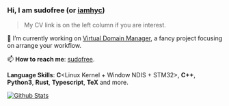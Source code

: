 ### Hi, I am sudofree (or <u>iamhyc</u>)
> My CV link is on the left column if you are interest.

🎯 I’m currently working on [Virtual Domain Manager](https://github.com/VDM-Maintainer-Group/virtual-domain-manager), a fancy project focusing on arrange your workflow.

📫 **How to reach me**: [sudofree](mailto:sudofree__at__163_com).

**Language Skills**: **C**<Linux Kernel + Window NDIS + STM32>, **C++**, **Python3**, **Rust**, **Typescript**, **TeX** and more.

[![Github Stats](https://github-readme-stats.vercel.app/api?username=iamhyc&bg_color=0D1117&text_color=FFFFFF&count_private=true&show_icons=true&hide_border=true&include_all_commits=true)](https://github.com/iamhyc)

